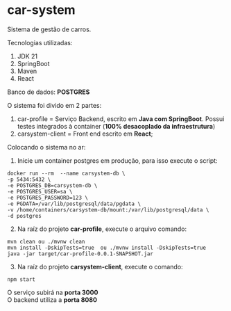 # car-system
Sistema de gestão de carros.   

Tecnologias utilizadas:
1. JDK 21
2. SpringBoot
3. Maven
4. React

Banco de dados: **POSTGRES**

O sistema foi divido em 2 partes:   
1. car-profile = Serviço Backend, escrito em **Java com SpringBoot**. Possui testes integrados à container (**100% desacoplado da infraestrutura**)
2. carsystem-client = Front end escrito em **React**;

Colocando o sistema no ar:   
1. Inicie um container postgres em produção, para isso execute o script:
```
docker run --rm  --name carsystem-db \
-p 5434:5432 \
-e POSTGRES_DB=carsystem-db \
-e POSTGRES_USER=sa \
-e POSTGRES_PASSWORD=123 \
-e PGDATA=/var/lib/postgresql/data/pgdata \
-v /home/containers/carsystem-db/mount:/var/lib/postgresql/data \
-d postgres
```
2. Na raíz do projeto **car-profile**, execute o arquivo comando:   
```
mvn clean ou ./mvnw clean
mvn install -DskipTests=true  ou ./mvnw install -DskipTests=true 
java -jar target/car-profile-0.0.1-SNAPSHOT.jar
```
3. Na raíz do projeto **carsystem-client**, execute o comando:
```
npm start
```

O serviço subirá na **porta 3000**   
O backend utiliza a **porta 8080**



